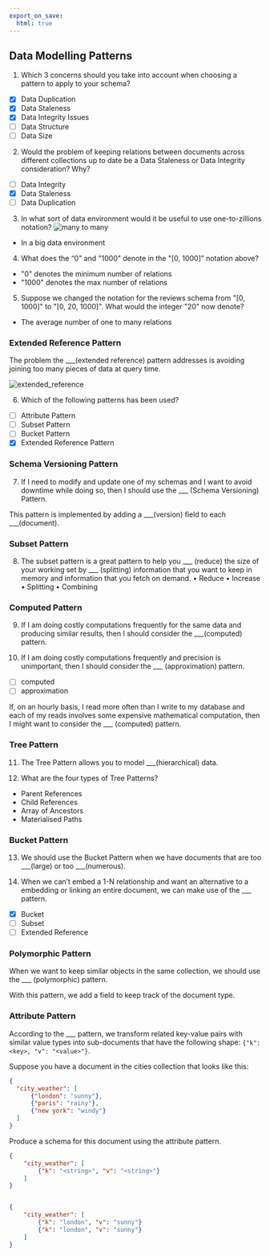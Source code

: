 ```yaml
---
export_on_save:
  html: true
---
```

## Data Modelling Patterns

1. Which 3 concerns should you take into account when choosing a pattern to apply to your schema?

- [x] Data Duplication
- [x] Data Staleness
- [x] Data Integrity Issues
- [ ] Data Structure
- [ ] Data Size

2. Would the problem of keeping relations between documents across different collections up to date be a Data Staleness or Data Integrity consideration? Why?

- [ ] Data Integrity
- [x] Data Staleness
- [ ] Data Duplication

3. In what sort of data environment would it be useful to use one-to-zillions notation?
![many to many](/images/many_to_many.png)
- In a big data environment

4. What does the “0" and "1000" denote in the "[0, 1000]” notation above?
- "0" denotes the minimum number of relations
- "1000" denotes the max number of relations

5. Suppose we changed the notation for the reviews schema from "[0, 1000]" to "[0, 20, 1000]". What would the integer "20" now denote?
- The average number of one to many relations

### Extended Reference Pattern

The problem the ___(extended reference) pattern addresses is avoiding joining too many pieces of data at query time.

![extended_reference](./images/extended_reference.png)

6. Which of the following patterns has been used?
- [ ] Attribute Pattern
- [ ] Subset Pattern
- [ ] Bucket Pattern
- [x] Extended Reference Pattern

### Schema Versioning Pattern
7. If I need to modify and update one of my schemas and I want to avoid downtime while doing so, then I should use the ___ (Schema Versioning) Pattern.

This pattern is implemented by adding a ___(version) field to each ___(document).

### Subset Pattern
8. The subset pattern is a great pattern to help you ___ (reduce) the size of your working set by ___ (splitting) information that you want to keep in memory and information that you fetch on demand. 
•	Reduce
•	Increase
•	Splitting
•	Combining

### Computed Pattern
9. If I am doing costly computations frequently for the same data and producing similar results, then I should consider the ___(computed) pattern.

10. If I am doing costly computations frequently and precision is unimportant, then I should consider the ___ (approximation) pattern.

- [ ] computed
- [ ] approximation

If, on an hourly basis, I read more often than I write to my database and each of my reads involves some expensive mathematical computation, then I might want to consider the ___ (computed) pattern.

<!-- Rather than running an expensive computation each time I read from my database, I run a computation for each write and store the result so that it can be retrieved by subsequent reads.  -->

<!-- What changes would you make if the number of writes per hour exceeded the number of reads per hour? -->

### Tree Pattern
11. The Tree Pattern allows you to model ___(hierarchical) data. 

12. What are the four types of Tree Patterns?

- Parent References
- Child References
- Array of Ancestors
- Materialised Paths

### Bucket Pattern

13. We should use the Bucket Pattern when we have documents that are too ___(large) or too ___(numerous).

14. When we can’t embed a 1-N relationship and want an alternative to a embedding or linking an entire document, we can make use of the ___ pattern. 
- [x] Bucket
- [ ] Subset
- [ ] Extended Reference

### Polymorphic Pattern

When we want to keep similar objects in the same collection, we should use the ___ (polymorphic) pattern. 

With this pattern, we add a field to keep track of the document type. 

### Attribute Pattern

According to the ___ pattern, we transform related key-value pairs with similar value types into sub-documents that have the following shape: `{"k": <key>, "v": "<value>"}`.

Suppose you have a document in the cities collection that looks like this:

```json
{
  "city_weather": [
	  {"london": "sunny"},
	  {"paris": "rainy"},
	  {"new york": "windy"}
  ]
}
```

Produce a schema for this document using the attribute pattern.

```json
{
	"city_weather": [
		{"k": "<string>", "v": "<string>"}
	]
}


{
	"city_weather": [
		{"k": "london", "v": "sunny"}
		{"k": "london", "v": "sunny"}
	]
}
```
